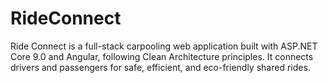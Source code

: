 # RideConnect
Ride Connect is a full-stack carpooling web application built with ASP.NET Core 9.0 and Angular, following Clean Architecture principles. It connects drivers and passengers for safe, efficient, and eco-friendly shared rides. 
